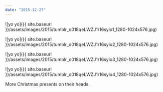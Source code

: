 ```yaml
---
date: "2015-12-27"
---
```


![yo yo]({{ site.baseurl }}/assets/images/2015/tumblr_o018qeLWZJ1r16syio1_1280-1024x576.jpg)

![yo yo]({{ site.baseurl }}/assets/images/2015/tumblr_o018qeLWZJ1r16syio2_1280-1024x576.jpg)

![yo yo]({{ site.baseurl }}/assets/images/2015/tumblr_o018qeLWZJ1r16syio3_1280-1024x576.jpg)

![yo yo]({{ site.baseurl }}/assets/images/2015/tumblr_o018qeLWZJ1r16syio4_1280-1024x576.jpg)

More Christmas presents on their heads.
